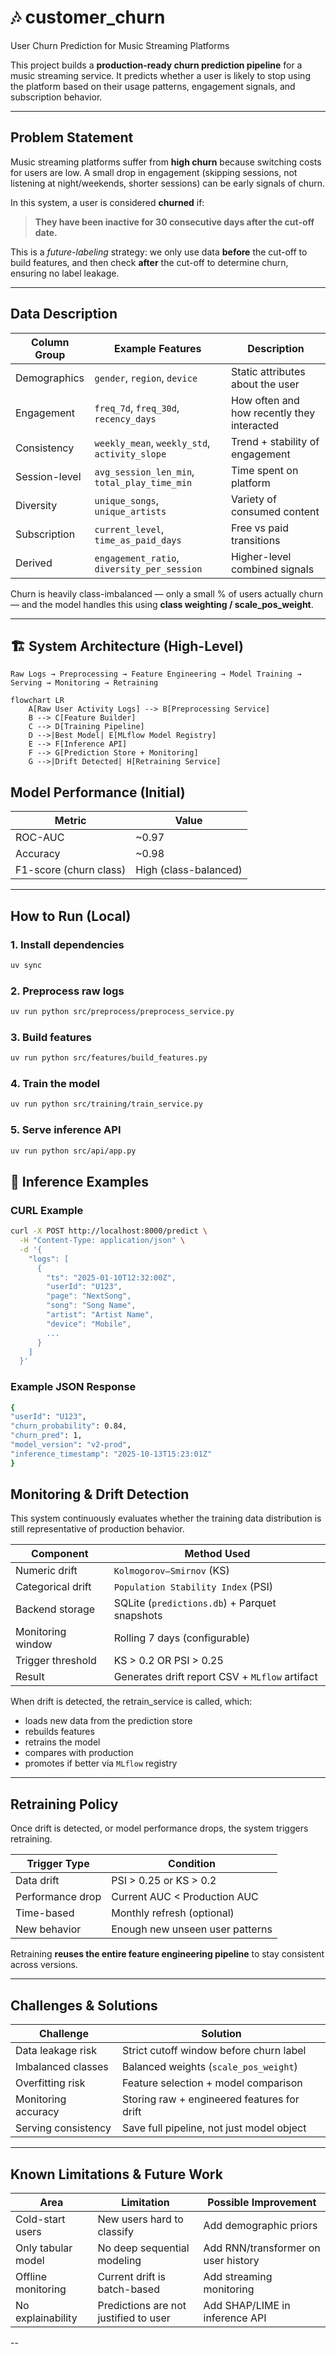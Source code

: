 # 🎶 customer_churn
User Churn Prediction for Music Streaming Platforms

This project builds a **production-ready churn prediction pipeline** for a music streaming service.
It predicts whether a user is likely to stop using the platform based on their usage patterns, engagement signals, and subscription behavior.

---

## Problem Statement

Music streaming platforms suffer from **high churn** because switching costs for users are low.
A small drop in engagement (skipping sessions, not listening at night/weekends, shorter sessions) can be early signals of churn.

In this system, a user is considered **churned** if:

> **They have been inactive for 30 consecutive days after the cut-off date.**

This is a *future-labeling* strategy:
we only use data **before** the cut-off to build features, and then check **after** the cut-off to determine churn, ensuring no label leakage.

---

## Data Description

| Column Group | Example Features | Description |
|-------------|------------------|-------------|
| Demographics | `gender`, `region`, `device` | Static attributes about the user |
| Engagement | `freq_7d`, `freq_30d`, `recency_days` | How often and how recently they interacted |
| Consistency | `weekly_mean`, `weekly_std`, `activity_slope` | Trend + stability of engagement |
| Session-level | `avg_session_len_min`, `total_play_time_min` | Time spent on platform |
| Diversity | `unique_songs`, `unique_artists` | Variety of consumed content |
| Subscription | `current_level`, `time_as_paid_days` | Free vs paid transitions |
| Derived | `engagement_ratio`, `diversity_per_session` | Higher-level combined signals |

Churn is heavily class-imbalanced — only a small % of users actually churn —
and the model handles this using **class weighting / scale_pos_weight**.

---

## 🏗️ System Architecture (High-Level)

```text
Raw Logs → Preprocessing → Feature Engineering → Model Training → Serving → Monitoring → Retraining
```

```mermaid
flowchart LR
    A[Raw User Activity Logs] --> B[Preprocessing Service]
    B --> C[Feature Builder]
    C --> D[Training Pipeline]
    D -->|Best Model| E[MLflow Model Registry]
    E --> F[Inference API]
    F --> G[Prediction Store + Monitoring]
    G -->|Drift Detected| H[Retraining Service]
```

## Model Performance (Initial)

| Metric | Value |
|--------|--------|
| ROC-AUC | ~0.97 |
| Accuracy | ~0.98 |
| F1-score (churn class) | High (class-balanced) |

---

## How to Run (Local)

### 1. Install dependencies
```bash
uv sync
```

### 2. Preprocess raw logs
```bash
uv run python src/preprocess/preprocess_service.py
```

### 3. Build features
```bash
uv run python src/features/build_features.py
```

### 4. Train the model
```bash
uv run python src/training/train_service.py
```

### 5. Serve inference API
```bash
uv run python src/api/app.py
```

## 🧠 Inference Examples

### CURL Example

```bash
curl -X POST http://localhost:8000/predict \
  -H "Content-Type: application/json" \
  -d '{
    "logs": [
      {
        "ts": "2025-01-10T12:32:00Z",
        "userId": "U123",
        "page": "NextSong",
        "song": "Song Name",
        "artist": "Artist Name",
        "device": "Mobile",
        ...
      }
    ]
  }'
  ```

  ### Example JSON Response
  ```bash
  {
  "userId": "U123",
  "churn_probability": 0.84,
  "churn_pred": 1,
  "model_version": "v2-prod",
  "inference_timestamp": "2025-10-13T15:23:01Z"
}
```

## Monitoring & Drift Detection

This system continuously evaluates whether the training data distribution is still representative of production behavior.

| Component        | Method Used                 |
|------------------|-----------------------------|
| Numeric drift     | `Kolmogorov–Smirnov` (KS)     |
| Categorical drift | `Population Stability Index` (PSI) |
| Backend storage   | SQLite (`predictions.db`) + Parquet snapshots |
| Monitoring window | Rolling 7 days (configurable) |
| Trigger threshold | KS > 0.2 OR PSI > 0.25       |
| Result            | Generates drift report CSV + `MLflow` artifact |

When drift is detected, the retrain_service is called, which:

- loads new data from the prediction store
- rebuilds features
- retrains the model
- compares with production
- promotes if better via `MLflow` registry

---

## Retraining Policy

Once drift is detected, or model performance drops, the system triggers retraining.

| Trigger Type       | Condition                         |
|--------------------|----------------------------------|
| Data drift       | PSI > 0.25 or KS > 0.2           |
| Performance drop | Current AUC < Production AUC      |
| Time-based        | Monthly refresh (optional)        |
| New behavior      | Enough new unseen user patterns   |

Retraining **reuses the entire feature engineering pipeline** to stay consistent across versions.

---

## Challenges & Solutions

| Challenge                     | Solution |
|------------------------------|---------|
| Data leakage risk            | Strict cutoff window before churn label |
| Imbalanced classes           | Balanced weights (`scale_pos_weight`) |
| Overfitting risk             | Feature selection + model comparison |
| Monitoring accuracy          | Storing raw + engineered features for drift |
| Serving consistency          | Save full pipeline, not just model object |

---

## Known Limitations & Future Work

| Area               | Limitation                              | Possible Improvement                 |
|--------------------|------------------------------------------|--------------------------------------|
| Cold-start users    | New users hard to classify               | Add demographic priors               |
| Only tabular model  | No deep sequential modeling              | Add RNN/transformer on user history |
| Offline monitoring  | Current drift is batch-based             | Add streaming monitoring             |
| No explainability   | Predictions are not justified to user   | Add SHAP/LIME in inference API      |

--
